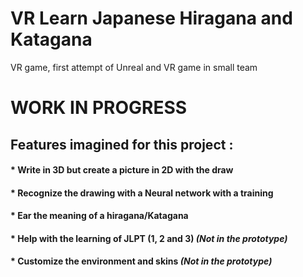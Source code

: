 # VR Learn Japanese Hiragana and Katagana
VR game, first attempt of Unreal and VR game in small team

# WORK IN PROGRESS

## Features imagined for this project :
#### * Write in 3D but create a picture in 2D with the draw

#### * Recognize the drawing with a Neural network with a training

#### * Ear the meaning of a hiragana/Katagana

#### * Help with the learning of JLPT (1, 2 and 3) *(Not in the prototype)*

#### * Customize the environment and skins *(Not in the prototype)*


